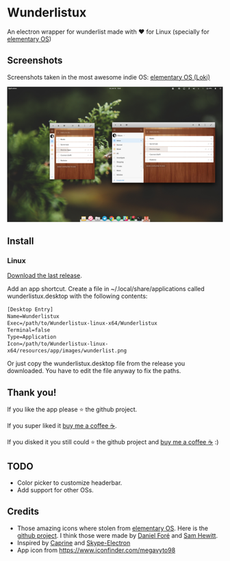 # Wunderlistux
An electron wrapper for wunderlist made with :heart: for Linux (specially for [elementary OS](http://elementary.io))


## Screenshots
Screenshots taken in the most awesome indie OS: [elementary OS (Loki)](http://elementary.io)


![Screenshots](/images/wunderlistux.png)


## Install
### Linux
[Download the last release](https://github.com/edipox/wunderlistux/releases/latest).

Add an app shortcut. Create a file in ~/.local/share/applications called wunderlistux.desktop with the following contents:
```
[Desktop Entry]
Name=Wunderlistux
Exec=/path/to/Wunderlistux-linux-x64/Wunderlistux
Terminal=false
Type=Application
Icon=/path/to/Wunderlistux-linux-x64/resources/app/images/wunderlist.png
```
Or just copy the wunderlistux.desktop file from the release you downloaded. You have to edit the file anyway to fix the paths.

## Thank you!
If you like the app please :star: the github project.

If you super liked it  [buy me a coffee :coffee:](http://ko-fi.com/A553N9). 

If you disked it you still could :star: the github project and [buy me a coffee :coffee:](http://ko-fi.com/A553N9) :)

## TODO
* Color picker to customize headerbar.
* Add support for other OSs.

## Credits
* Those amazing icons where stolen from [elementary OS](http://elementary.io). Here is the [github project](https://github.com/elementary/icons). I think those were made by [Daniel Foré](https://github.com/danrabbit) and [Sam Hewitt](https://github.com/snwh).
* Inspired by [Caprine](https://github.com/sindresorhus/caprine) and [Skype-Electron](https://github.com/GyozaGuy/Skype-Electron)
* App icon from https://www.iconfinder.com/megavyto98
